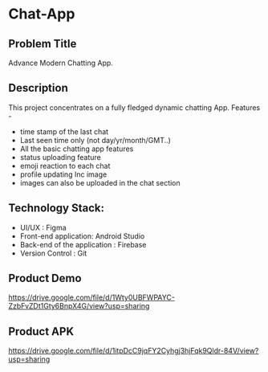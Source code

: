 # Chat-App
## Problem Title
Advance Modern Chatting App. 

## Description
This project concentrates on a fully fledged dynamic chatting App.
Features -
- time stamp of the last chat
- Last seen time only (not day/yr/month/GMT..)
- All the basic chatting app features
- status uploading feature
- emoji reaction to each chat
- profile updating Inc image
- images can also be uploaded in the chat section

## Technology Stack:
- UI/UX : Figma
- Front-end application: Android Studio 
- Back-end of the application : Firebase
- Version Control : Git
## Product Demo

https://drive.google.com/file/d/1Wty0UBFWPAYC-ZzbFvZDt1Gty6BnpX4G/view?usp=sharing

## Product APK
https://drive.google.com/file/d/1itpDcC9jqFY2Cyhgj3hjFqk9Qldr-84V/view?usp=sharing
